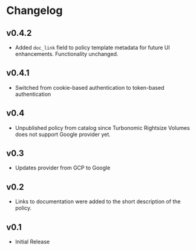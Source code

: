 # Changelog

## v0.4.2

- Added `doc_link` field to policy template metadata for future UI enhancements. Functionality unchanged.

## v0.4.1

- Switched from cookie-based authentication to token-based authentication

## v0.4

- Unpublished policy from catalog since Turbonomic Rightsize Volumes does not support Google provider yet.

## v0.3

- Updates provider from GCP to Google

## v0.2

- Links to documentation were added to the short description of the policy.

## v0.1

- Initial Release
